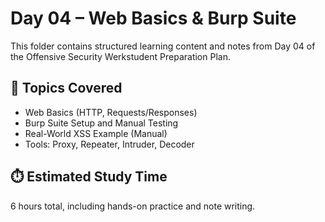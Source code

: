 # Day 04 – Web Basics & Burp Suite

This folder contains structured learning content and notes from Day 04 of the Offensive Security Werkstudent Preparation Plan.

## 📘 Topics Covered

- Web Basics (HTTP, Requests/Responses)
- Burp Suite Setup and Manual Testing
- Real-World XSS Example (Manual)
- Tools: Proxy, Repeater, Intruder, Decoder


## ⏱️ Estimated Study Time
6 hours total, including hands-on practice and note writing.


